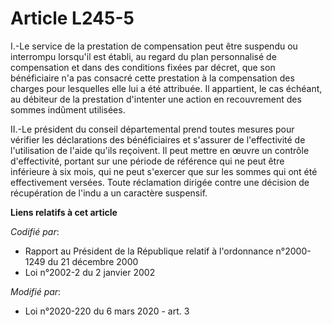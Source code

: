 # Article L245-5

I.-Le service de la prestation de compensation peut être suspendu ou interrompu lorsqu'il est établi, au regard du plan
personnalisé de compensation et dans des conditions fixées par décret, que son bénéficiaire n'a pas consacré cette prestation
à la compensation des charges pour lesquelles elle lui a été attribuée. Il appartient, le cas échéant, au débiteur de la
prestation d'intenter une action en recouvrement des sommes indûment utilisées.

II.-Le président du conseil départemental prend toutes mesures pour vérifier les déclarations des bénéficiaires et s'assurer
de l'effectivité de l'utilisation de l'aide qu'ils reçoivent. Il peut mettre en œuvre un contrôle d'effectivité, portant sur
une période de référence qui ne peut être inférieure à six mois, qui ne peut s'exercer que sur les sommes qui ont été
effectivement versées. Toute réclamation dirigée contre une décision de récupération de l'indu a un caractère suspensif.

**Liens relatifs à cet article**

_Codifié par_:

  - Rapport au Président de la République relatif à l'ordonnance n°2000-1249 du 21 décembre 2000
  - Loi n°2002-2 du 2 janvier 2002

_Modifié par_:

  - Loi n°2020-220 du 6 mars 2020 - art. 3
